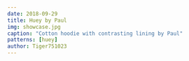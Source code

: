 ```yaml
---
date: 2018-09-29
title: Huey by Paul
img: showcase.jpg
caption: "Cotton hoodie with contrasting lining by Paul"
patterns: [huey]
author: Tiger751023
---
```

